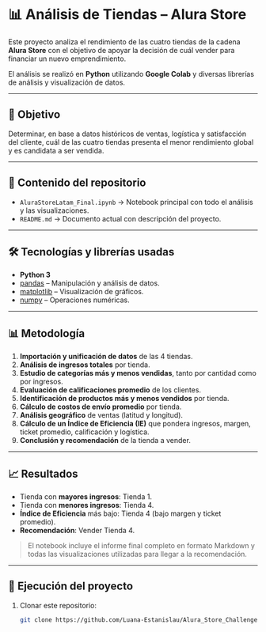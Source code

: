 # 📊 Análisis de Tiendas – Alura Store

Este proyecto analiza el rendimiento de las cuatro tiendas de la cadena **Alura Store** con el objetivo de apoyar la decisión de cuál vender para financiar un nuevo emprendimiento.  

El análisis se realizó en **Python** utilizando **Google Colab** y diversas librerías de análisis y visualización de datos.

---

## 🎯 Objetivo

Determinar, en base a datos históricos de ventas, logística y satisfacción del cliente, cuál de las cuatro tiendas presenta el menor rendimiento global y es candidata a ser vendida.

---

## 📂 Contenido del repositorio

- `AluraStoreLatam_Final.ipynb` → Notebook principal con todo el análisis y las visualizaciones.
- `README.md` → Documento actual con descripción del proyecto.

---

## 🛠️ Tecnologías y librerías usadas

- **Python 3**
- [pandas](https://pandas.pydata.org/) – Manipulación y análisis de datos.
- [matplotlib](https://matplotlib.org/) – Visualización de gráficos.
- [numpy](https://numpy.org/) – Operaciones numéricas.

---

## 📊 Metodología

1. **Importación y unificación de datos** de las 4 tiendas.
2. **Análisis de ingresos totales** por tienda.
3. **Estudio de categorías más y menos vendidas**, tanto por cantidad como por ingresos.
4. **Evaluación de calificaciones promedio** de los clientes.
5. **Identificación de productos más y menos vendidos** por tienda.
6. **Cálculo de costos de envío promedio** por tienda.
7. **Análisis geográfico** de ventas (latitud y longitud).
8. **Cálculo de un Índice de Eficiencia (IE)** que pondera ingresos, margen, ticket promedio, calificación y logística.
9. **Conclusión y recomendación** de la tienda a vender.

---

## 📈 Resultados

- Tienda con **mayores ingresos**: Tienda 1.
- Tienda con **menores ingresos**: Tienda 4.
- **Índice de Eficiencia** más bajo: Tienda 4 (bajo margen y ticket promedio).
- **Recomendación**: Vender Tienda 4.

> El notebook incluye el informe final completo en formato Markdown y todas las visualizaciones utilizadas para llegar a la recomendación.

---

## 🚀 Ejecución del proyecto

1. Clonar este repositorio:
   ```bash
   git clone https://github.com/Luana-Estanislau/Alura_Store_Challenge.git
